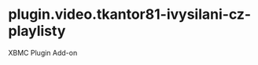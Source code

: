 plugin.video.tkantor81-ivysilani-cz-playlisty
=============================================

XBMC Plugin Add-on
